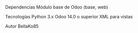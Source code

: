 Dependencias
Módulo base de Odoo (base, web)

Tecnologías
Python 3.x
Odoo 14.0 o superior
XML para vistas

Autor
BellaKo85
